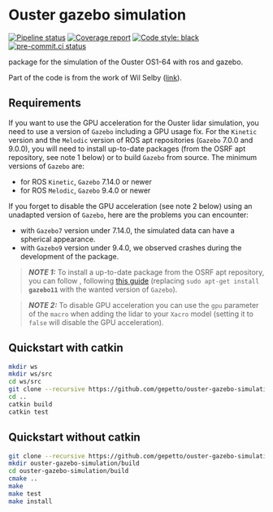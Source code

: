 # Ouster gazebo simulation

[![Pipeline status](https://gitlab.laas.fr/gepetto/ouster-gazebo-simulation/badges/master/pipeline.svg)](https://gitlab.laas.fr/gepetto/ouster-gazebo-simulation/commits/master)
[![Coverage report](https://gitlab.laas.fr/gepetto/ouster-gazebo-simulation/badges/master/coverage.svg?job=doc-coverage)](https://gepettoweb.laas.fr/doc/gepetto/ouster-gazebo-simulation/master/coverage/)
[![Code style: black](https://img.shields.io/badge/code%20style-black-000000.svg)](https://github.com/psf/black)
[![pre-commit.ci status](https://results.pre-commit.ci/badge/github/gepetto/ouster-gazebo-simulation/master.svg)](https://results.pre-commit.ci/latest/github/gepetto/ouster-gazebo-simulation)

package for the simulation of the Ouster OS1-64 with ros and gazebo.

Part of the code is from the work of Wil Selby ([link](https://github.com/wilselby/ouster_example)).

## Requirements

If you want to use the GPU acceleration for the Ouster lidar simulation, you need to use a version of `Gazebo` including a GPU usage fix. For the `Kinetic` version and the `Melodic` version of ROS apt repositories (`Gazebo` 7.0.0 and 9.0.0), you will need to install up-to-date packages (from the OSRF apt repository, see note 1 below) or to build `Gazebo` from source. The minimum versions of `Gazebo` are:
* for ROS `Kinetic`, `Gazebo` 7.14.0 or newer
* for ROS `Melodic`, `Gazebo` 9.4.0 or newer

If you forget to disable the GPU acceleration (see note 2 below) using an unadapted version of `Gazebo`, here are the problems you can encounter:
 * with `Gazebo7` version under 7.14.0, the simulated data can have a spherical appearance.
 * with `Gazebo9` version under 9.4.0, we observed crashes during the development of the package.

> ***NOTE 1:*** To install a up-to-date package from the OSRF apt repository, you can follow , following [this guide](http://gazebosim.org/tutorials?tut=install_ubuntu) (replacing <code>sudo apt-get install <b>gazebo11</b></code> with the wanted version of `Gazebo`).

> ***NOTE 2:*** To disable GPU acceleration you can use the `gpu` parameter of the `macro` when adding the lidar to your `Xacro` model (setting it to `false` will disable the GPU acceleration).

## Quickstart with catkin

```bash
mkdir ws
mkdir ws/src
cd ws/src
git clone --recursive https://github.com/gepetto/ouster-gazebo-simulation.git
cd ..
catkin build
catkin test
```
## Quickstart without catkin

```bash
git clone --recursive https://github.com/gepetto/ouster-gazebo-simulation.git
mkdir ouster-gazebo-simulation/build
cd ouster-gazebo-simulation/build
cmake ..
make
make test
make install
```
